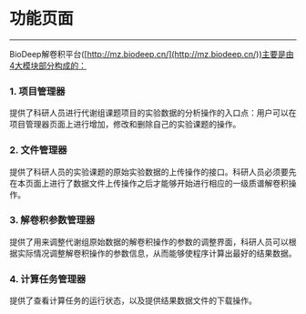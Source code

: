 <!-- 模块组成 -->

# **功能页面**

<hr/>

BioDeep解卷积平台([http://mz.biodeep.cn/](http://mz.biodeep.cn/))主要是由4大模块部分构成的：

### **1. 项目管理器**

提供了科研人员进行代谢组课题项目的实验数据的分析操作的入口点：用户可以在项目管理器页面上进行增加，修改和删除自己的实验课题的操作。

### **2. 文件管理器**

提供了科研人员的实验课题的原始实验数据的上传操作的接口。科研人员必须要先在本页面上进行了数据文件上传操作之后才能够开始进行相应的一级质谱解卷积操作。

### **3. 解卷积参数管理器**

提供了用来调整代谢组原始数据的解卷积操作的参数的调整界面，科研人员可以根据实际情况调整解卷积操作的参数信息，从而能够使程序计算出最好的结果数据。

### **4. 计算任务管理器**

提供了查看计算任务的运行状态，以及提供结果数据文件的下载操作。
